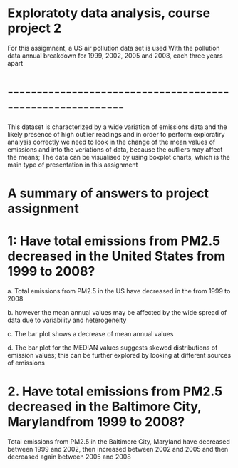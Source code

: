 # Exploratoty data analysis, course project 2 
For  this assigmnent, a US air pollution data set is used
With the pollution data annual breakdown for 1999, 2002, 2005 and 2008, each three years apart
# ----------------------------------------------------------

This dataset is characterized by a wide variation of emissions data and the likely presence of high outlier readings 
and in order to perform exploratiry analysis correctly we need to look in the change of the mean values of emissions
and into the veriations of data, because the outliers may affect the means; 
The data can be visualised by using boxplot charts, which is the main type of presentation in this assignment 

# A summary of answers to project assignment 
 
# 1: Have total emissions from PM2.5 decreased in the United States from 1999 to 2008? 
a. Total emissions from PM2.5 in the US have decreased in the from 1999 to 2008

b. however the mean annual values may be affected by the wide spread of data due to variability and heterogeneity 

c. The bar plot shows a decrease of mean annual values 

d. The bar plot for the MEDIAN values suggests skewed distributions of emission values; this can be further explored by looking at different sources of emissions 

# 2. Have total emissions from PM2.5 decreased in the Baltimore City, Marylandfrom 1999 to 2008? 
Total emissions from PM2.5 in the Baltimore City, Maryland have decreased between 1999 and 2002, then increased between 2002 and 2005 and then decreased again between 2005 and 2008
